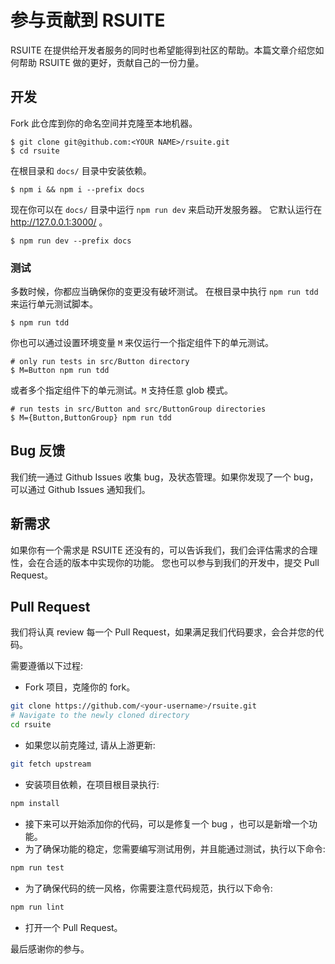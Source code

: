 # 参与贡献到 RSUITE

RSUITE 在提供给开发者服务的同时也希望能得到社区的帮助。本篇文章介绍您如何帮助 RSUITE 做的更好，贡献自己的一份力量。

## 开发

Fork 此仓库到你的命名空间并克隆至本地机器。

    $ git clone git@github.com:<YOUR NAME>/rsuite.git
    $ cd rsuite

在根目录和 `docs/` 目录中安装依赖。

    $ npm i && npm i --prefix docs

现在你可以在 `docs/` 目录中运行 `npm run dev` 来启动开发服务器。
它默认运行在 http://127.0.0.1:3000/ 。

    $ npm run dev --prefix docs

### 测试

多数时候，你都应当确保你的变更没有破坏测试。
在根目录中执行 `npm run tdd` 来运行单元测试脚本。

    $ npm run tdd

你也可以通过设置环境变量 `M` 来仅运行一个指定组件下的单元测试。

    # only run tests in src/Button directory
    $ M=Button npm run tdd

或者多个指定组件下的单元测试。`M` 支持任意 glob 模式。

    # run tests in src/Button and src/ButtonGroup directories
    $ M={Button,ButtonGroup} npm run tdd

## Bug 反馈

我们统一通过 Github Issues 收集 bug，及状态管理。如果你发现了一个 bug，可以通过 Github Issues 通知我们。

## 新需求

如果你有一个需求是 RSUITE 还没有的，可以告诉我们，我们会评估需求的合理性，会在合适的版本中实现你的功能。 您也可以参与到我们的开发中，提交 Pull Request。

## Pull Request

我们将认真 review 每一个 Pull Request，如果满足我们代码要求，会合并您的代码。

需要遵循以下过程:

- Fork 项目，克隆你的 fork。

```bash
git clone https://github.com/<your-username>/rsuite.git
# Navigate to the newly cloned directory
cd rsuite
```

- 如果您以前克隆过, 请从上游更新:

```bash
git fetch upstream
```

- 安装项目依赖，在项目根目录执行:

```bash
npm install
```

- 接下来可以开始添加你的代码，可以是修复一个 bug ，也可以是新增一个功能。
- 为了确保功能的稳定，您需要编写测试用例，并且能通过测试，执行以下命令:

```bash
npm run test
```

- 为了确保代码的统一风格，你需要注意代码规范，执行以下命令:

```bash
npm run lint
```

- 打开一个 Pull Request。

最后感谢你的参与。
